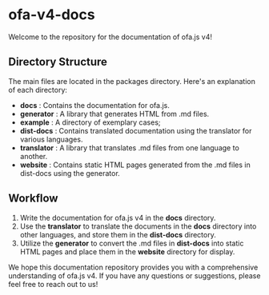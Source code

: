 # ofa-v4-docs

Welcome to the repository for the documentation of ofa.js v4!

## Directory Structure

The main files are located in the packages directory. Here's an explanation of each directory: 

- **docs** : Contains the documentation for ofa.js. 
- **generator** : A library that generates HTML from .md files. 
- **example** : A directory of exemplary cases;
- **dist-docs** : Contains translated documentation using the translator for various languages. 
- **translator** : A library that translates .md files from one language to another. 
- **website** : Contains static HTML pages generated from the .md files in dist-docs using the generator.

## Workflow 

1. Write the documentation for ofa.js v4 in the **docs**  directory. 
2. Use the **translator**  to translate the documents in the **docs**  directory into other languages, and store them in the **dist-docs**  directory. 
3. Utilize the **generator**  to convert the .md files in **dist-docs**  into static HTML pages and place them in the **website**  directory for display.

We hope this documentation repository provides you with a comprehensive understanding of ofa.js v4. If you have any questions or suggestions, please feel free to reach out to us!
